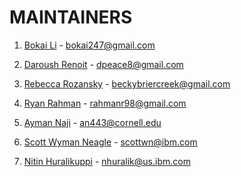 # MAINTAINERS

1. [Bokai Li](https://github.com/bokai247) - bokai247@gmail.com

2. [Daroush Renoit](https://github.com/dpeace8) - dpeace8@gmail.com

3. [Rebecca Rozansky](https://github.com/rebeccarozansky) - beckybriercreek@gmail.com

4. [Ryan Rahman](https://github.com/rahmannoodles98) - rahmanr98@gmail.com

5. [Ayman Naji](https://github.com/Ay1man2) - an443@cornell.edu

6. [Scott Wyman Neagle](https://github.com/scottwn) - scottwn@ibm.com

7. [Nitin Huralikuppi](https://github.com/Nitinhuralikuppi) - nhuralik@us.ibm.com
